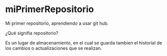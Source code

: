 # miPrimerRepositorio
Mi primer repositorio, aprendiendo a usar git hub.

¿Qué signifia repositorio?

Es un lugar de almacenamiento, en el cual se guarda tambien el historial de los cambios o actualizaciones que se realizan.
